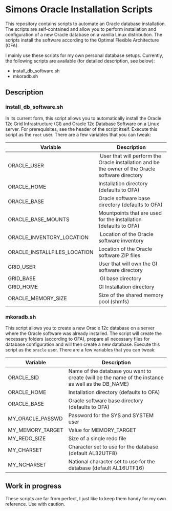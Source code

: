 # Simons Oracle Installation Scripts
This repository contains scripts to automate an Oracle database installation. The scripts are self-contained and allow you to perform installation and configuration of a new Oracle database on a vanilla Linux distribution. The scripts install the software according to the Optimal Flexible Architecture (OFA).

I mainly use these scripts for my own personal database setups. Currently, the following scripts are available (for detailed description, see below):
* install_db_software.sh
* mkoradb.sh

## Description
### install_db_software.sh
In its current form, this script allows you to automatically install the Oracle 12c Grid Infrastructure (GI) and Oracle 12c Database Software on a Linux server. For prerequisites, see the header of the script itself. Execute this script as the `root` user. There are a few variables that you can tweak:

Variable | Description
--- | ---
ORACLE_USER | User that will perform the Oracle installation and be the owner of the Oracle software directory
ORACLE_HOME | Installation directory (defaults to OFA)
ORACLE_BASE | Oracle software base directory (defaults to OFA)
ORACLE_BASE_MOUNTS | Mountpoints that are used for the installation (defaults to OFA)
ORACLE_INVENTORY_LOCATION | Location of the Oracle software inventory
ORACLE_INSTALLFILES_LOCATION | Location of the Oracle software ZIP files
GRID_USER | User that will own the GI software directory
GRID_BASE | GI base directory
GRID_HOME | GI Installation directory
ORACLE_MEMORY_SIZE | Size of the shared memory pool (shmfs)

### mkoradb.sh
This script allows you to create a new Oracle 12c database on a server where the Oracle software was already installed. The script will create the necessary folders (according to OFA), prepare all necessary files for database configuration and will then create a new database. Execute this script as the `oracle` user. There are a few variables that you can tweak:

Variable | Description
--- | ---
ORACLE_SID | Name of the database you want to create (will be the name of the instance as well as the DB_NAME)
ORACLE_HOME | Installation directory (defaults to OFA)
ORACLE_BASE | Oracle software base directory (defaults to OFA)
MY_ORACLE_PASSWD | Password for the SYS and SYSTEM user
MY_MEMORY_TARGET | Value for MEMORY_TARGET
MY_REDO_SIZE | Size of a single redo file
MY_CHARSET | Character set to use for the database (default AL32UTF8)
MY_NCHARSET | National character set to use for the database (default AL16UTF16)

## Work in progress
These scripts are far from perfect, I just like to keep them handy for my own reference. Use with caution.
